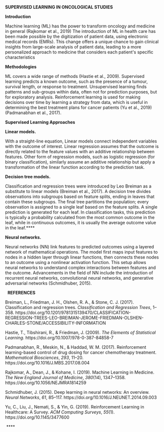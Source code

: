 **SUPERVISED LEARNING IN ONCOLOGICAL STUDIES**

**Introduction**

Machine learning (ML) has the power to transform oncology and medicine in general (Rajkomar et al., 2019) The introduction of ML in health care has been made possible by the digitization of patient data, using electronic medical records (EMRs). This change offers a unique chance to gain clinical insights from large-scale analysis of patient data, leading to a more personalized approach to medicine that considers each patient's specific characteristics

**Methodologies**

ML covers a wide range of methods (Hastie et al., 2009). Supervised learning predicts a known outcome, such as the presence of a tumour, survival length, or response to treatment. Unsupervised learning finds patterns and sub-groups within data, often not for prediction purposes, but for exploratory analysis. Reinforcement learning is used for making decisions over time by learning a strategy from data, which is useful in determining the best treatment plans for cancer patients (Yu et al., 2019) (Padmanabhan et al., 2017).

**Supervised Learning Approaches**

**Linear models.**

With a straight-line equation, Linear models connect independent variables with the outcome of interest. Linear regression assumes that the outcome is directly related to the feature values with an additive relationship between features. Other form of regression models, such as logistic regression (for binary classification), similarly assume an additive relationship but apply a transformation of the linear function according to the prediction task.

**Decision tree models.**

Classification and regression trees were introduced by Leo Breiman as a substitute to linear models (Breiman et al., 2017). A decision tree divides observations into subgroups based on feature splits, ending in leaves that contain these subgroups. The final tree partitions the population; every observation is assigned to a single leaf based on the feature splits. A single prediction is generated for each leaf. In classification tasks, this prediction is typically a probability calculated from the most common outcome in the leaf, while in continuous outcomes, it is usually the average outcome value in the leaf.****

**Neural networks.**

Neural networks (NN) link features to predicted outcomes using a layered network of mathematical operations. The model first maps input features to nodes in a hidden layer through linear functions, then connects these nodes to an outcome using a nonlinear activation function. This setup allows neural networks to understand complex interactions between features and the outcome. Advancements in the field of NN include the introduction of recurrent neural networks, convolutional neural networks, and generative adversarial networks (Schmidhuber, 2015).

 
**REFERENCES**

Breiman, L., Friedman, J. H., Olshen, R. A., & Stone, C. J. (2017). Classification and regression trees. _Classification and Regression Trees_, 1–358. https\://doi.org/10.1201/9781315139470/CLASSIFICATION-REGRESSION-TREES-LEO-BREIMAN-JEROME-FRIEDMAN-OLSHEN-CHARLES-STONE/ACCESSIBILITY-INFORMATION

Hastie, T., Tibshirani, R., & Friedman, J. (2009). _The Elements of Statistical Learning_. https\://doi.org/10.1007/978-0-387-84858-7

Padmanabhan, R., Meskin, N., & Haddad, W. M. (2017). Reinforcement learning-based control of drug dosing for cancer chemotherapy treatment. _Mathematical Biosciences_, _293_, 11–20. https\://doi.org/10.1016/J.MBS.2017.08.004

Rajkomar, A., Dean, J., & Kohane, I. (2019). Machine Learning in Medicine. _The New England Journal of Medicine_, _380_(14), 1347–1358. https\://doi.org/10.1056/NEJMRA1814259

Schmidhuber, J. (2015). Deep learning in neural networks: An overview. _Neural Networks_, _61_, 85–117. https\://doi.org/10.1016/J.NEUNET.2014.09.003

Yu, C., Liu, J., Nemati, S., & Yin, G. (2019). Reinforcement Learning in Healthcare: A Survey. _ACM Computing Surveys_, _55_(1). https\://doi.org/10.1145/3477600

 ****

 
